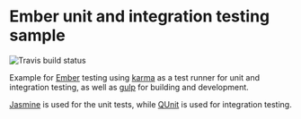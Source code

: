 Ember unit and integration testing sample
=========================================

![Travis build status](https://travis-ci.org/cgrieger/ember-testing-example-with-gulp-and-karma.png)

Example for [Ember](http://emberjs.com) testing using [karma](https://github.com/karma-runner/karma) as a test runner for unit and integration testing, as well as [gulp](http://gulpjs.com) for building and development.

[Jasmine](https://github.com/pivotal/jasmine) is used for the unit tests, while [QUnit](https://github.com/jquery/qunit) is used for integration testing.
